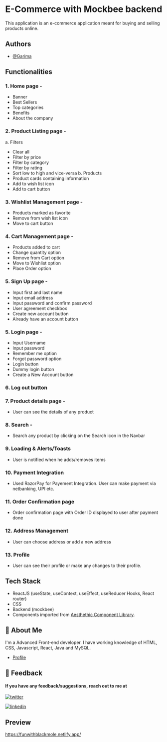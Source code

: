 # E-Commerce with Mockbee backend

This application is an e-commerce application meant for buying and selling products online.

## Authors

- [@Garima](https://github.com/krgarima/)

## Functionalities

### 1. Home page -

- Banner
- Best Sellers
- Top categories
- Benefits
- About the company

### 2. Product Listing page -

a. Filters

- Clear all
- Filter by price
- Filter by category
- Filter by rating
- Sort low to high and vice-versa
  b. Products
- Product cards containing information
- Add to wish list icon
- Add to cart button

### 3. Wishlist Management page -

- Products marked as favorite
- Remove from wish list icon
- Move to cart button

### 4. Cart Management page -

- Products added to cart
- Change quantity option
- Remove from Cart option
- Move to Wishlist option
- Place Order option

### 5. Sign Up page -

- Input first and last name
- Input email address
- Input password and confirm password
- User agreement checkbox
- Create new account button
- Already have an account button

### 5. Login page -

- Input Username
- Input password
- Remember me option
- Forgot password option
- Login button
- Dummy login button
- Create a New Account button

### 6. Log out button

### 7. Product details page - 
- User can see the details of any product

### 8. Search - 
- Search any product by clicking on the Search icon in the Navbar

### 9. Loading & Alerts/Toasts
- User is notified when he adds/removes items

### 10. Payment Integration
- Used RazorPay for Payement Integration. User can make payment via netbanking, UPI etc.

### 11. Order Confirmation page
- Order confirmation page with Order ID displayed to user after payment done

### 12. Address Management
- User can choose address or add a new address

### 13. Profile
- User can see their profile or make any changes to their profile.


## Tech Stack

- ReactJS (useState, useContext, useEffect, useReducer Hooks, React router)
- CSS
- Backend (mockbee)
- Components imported from [Aesthethic Component Library](https://aesthetic-ui.netlify.app/).

## 🚀 About Me

I'm a Advanced Front-end developer. I have working knowledge of HTML, CSS, Javascript, React, Java and MySQL.

- [Profile](https://github.com/krgarima/)

## 🔗 Feedback

#### If you have any feedback/suggestions, reach out to me at

[![twitter](https://img.shields.io/badge/twitter-1DA1F2?style=for-the-badge&logo=twitter&logoColor=white)](https://twitter.com/GarimaK29063577)

[![linkedin](https://img.shields.io/badge/linkedin-0A66C2?style=for-the-badge&logo=linkedin&logoColor=white)](https://twitter.com/GarimaK29063577)

## Preview

https://funwithblackmole.netlify.app/
